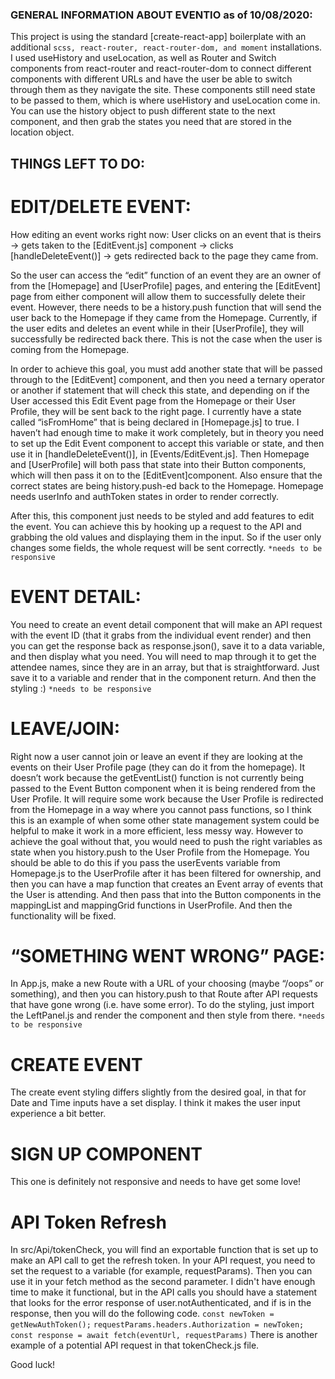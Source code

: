 
### GENERAL INFORMATION ABOUT EVENTIO as of 10/08/2020:
 
This project is using the standard [create-react-app] boilerplate with an additional `scss, react-router, react-router-dom, and moment` installations. I used useHistory and useLocation, as well as Router and Switch components from react-router and react-router-dom to connect different components with different URLs and have the user be able to switch through them as they navigate the site. These components still need state to be passed to them, which is where useHistory and useLocation come in. You can use the history object to push different state to the next component, and then grab the states you need that are stored in the location object. 

## THINGS LEFT TO DO: 

# EDIT/DELETE EVENT:  
How editing an event works right now: User clicks on an event that is theirs -> gets taken to the [EditEvent.js] component -> clicks [handleDeleteEvent()] -> gets redirected back to the page they came from.

So the user can access the “edit” function of an event they are an owner of from the [Homepage] and [UserProfile] pages, and entering the [EditEvent] page from either component will allow them to successfully delete their event. However, there needs to be a history.push function that will send the user back to the Homepage if they came from the Homepage. Currently, if the user edits and deletes an event while in their [UserProfile], they will successfully be redirected back there. This is not the case when the user is coming from the Homepage.

In order to achieve this goal, you must add another state that will be passed through to the [EditEvent] component, and then you need a ternary operator or another if statement that will check this state, and depending on if the User accessed this Edit Event page from the Homepage or their User Profile, they will be sent back to the right page. I currently have a state called “isFromHome” that is being declared in [Homepage.js] to true. I haven’t had enough time to make it work completely, but in theory you need to set up the Edit Event component to accept this variable or state, and then use it in [handleDeleteEvent()], in [Events/EditEvent.js]. Then Homepage and [UserProfile] will both pass that state into their Button components, which will then pass it on to the [EditEvent]component. Also ensure that the correct states are being history.push-ed back to the Homepage. Homepage needs userInfo and authToken states in order to render correctly.

After this, this component just needs to be styled and add features to edit the event. You can achieve this by hooking up a request to the API and grabbing the old values and displaying them in the input. So if the user only changes some fields, the whole request will be sent correctly. 
`*needs to be responsive` 


# EVENT DETAIL:
You need to create an event detail component that will make an API request with the event ID (that it grabs from the individual event render) and then you can get the response back as response.json(), save it to a data variable, and then display what you need. You will need to map through it to get the attendee names, since they are in an array, but that is straightforward. Just save it to a variable and render that in the component return. And then the styling :)
`*needs to be responsive`

# LEAVE/JOIN:
Right now a user cannot join or leave an event if they are looking at the events on their User Profile page (they can do it from the homepage). It doesn’t work because the getEventList() function is not currently being passed to the Event Button component when it is being rendered from the User Profile. It will require some work because the User Profile is redirected from the Homepage in a way where you cannot pass functions, so I think this is an example of when some other state management system could be helpful to make it work in a more efficient, less messy way. However to achieve the goal without that, you would need to push the right variables as state when you history.push to the User Profile from the Homepage. You should be able to do this if you pass the userEvents variable from Homepage.js to the UserProfile after it has been filtered for ownership, and then you can have a map function that creates an Event array of events that the User is attending. And then pass that into the Button components in the mappingList and mappingGrid functions in UserProfile. And then the functionality will be fixed.

# “SOMETHING WENT WRONG” PAGE: 
In App.js, make a new Route with a URL of your choosing (maybe “/oops” or something), and then you can history.push to that Route after API requests that have gone wrong (i.e. have some error). To do the styling, just import the LeftPanel.js and render the component and then style from there. 
`*needs to be responsive`

# CREATE EVENT
The create event styling differs slightly from the desired goal, in that for Date and Time inputs have a set display. I think it makes the user input experience a bit better.

# SIGN UP COMPONENT
This one is definitely not responsive and needs to have get some love! 

# API Token Refresh 
In src/Api/tokenCheck, you will find an exportable function that is set up to make an API call to get the refresh token. In your API request, you need to set the request to a variable (for example, requestParams). Then you can use it in your fetch method as the second parameter. I didn't have enough time to make it functional, but in the API calls you should have a statement that looks for the error response of user.notAuthenticated, and if is in the response, then you will do the following code. 
`const newToken = getNewAuthToken();`
`requestParams.headers.Authorization = newToken;`
`const response = await fetch(eventUrl, requestParams)`
There is another example of a potential API request in that tokenCheck.js file.


Good luck! 